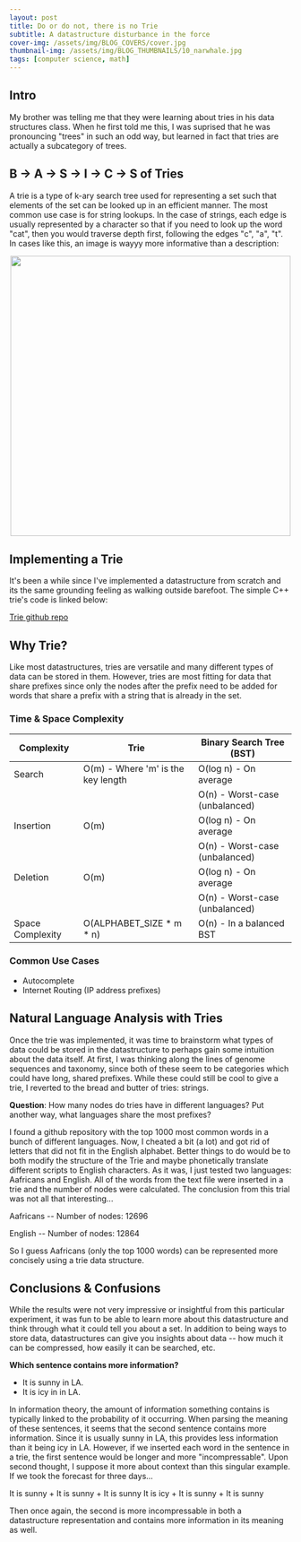 ```yaml
---
layout: post
title: Do or do not, there is no Trie
subtitle: A datastructure disturbance in the force
cover-img: /assets/img/BLOG_COVERS/cover.jpg
thumbnail-img: /assets/img/BLOG_THUMBNAILS/10_narwhale.jpg
tags: [computer science, math]
---
```


## Intro
My brother was telling me that they were learning about tries in his data structures class. When he first told me this, I was suprised that he was pronouncing "trees" in such an odd way, but learned in fact that tries are actually a subcategory of trees. 

## B -> A -> S -> I -> C -> S of Tries
A trie is a type of k-ary search tree used for representing a set such that elements of the set can be looked up in an efficient manner. The most common use case is for string lookups. In the case of strings, each edge is usually represented by a character so that if you need to look up the word "cat", then you would traverse depth first, following the edges "c", "a", "t". In cases like this, an image is wayyy more informative than a description:

<div style="display: flex; justify-content: center; text-align: center;">
 <div class="image">
    <img src="/assets/img/datastructure/trie.png" width="500"/>
</div>
</div>


## Implementing a Trie
It's been a while since I've implemented a datastructure from scratch and its the same grounding feeling as walking outside barefoot. The simple C++ trie's code is linked below:

[Trie github repo](https://github.com/Aloha-Churchill/trie)

## Why Trie?
Like most datastructures, tries are versatile and many different types of data can be stored in them. However, tries are most fitting for data that share prefixes since only the nodes after the prefix need to be added for words that share a prefix with a string that is already in the set.

### Time & Space Complexity

| Complexity        | Trie                                     | Binary Search Tree (BST)               |
|-------------------|------------------------------------------|----------------------------------------|
| Search            | O(m) - Where 'm' is the key length       | O(log n) - On average                  |
|                   |                                          | O(n) - Worst-case (unbalanced)         |
| Insertion         | O(m)                                     | O(log n) - On average                  |
|                   |                                          | O(n) - Worst-case (unbalanced)         |
| Deletion          | O(m)                                     | O(log n) - On average                  |
|                   |                                          | O(n) - Worst-case (unbalanced)         |
| Space Complexity  | O(ALPHABET_SIZE * m * n)                 | O(n) - In a balanced BST               |



### Common Use Cases
* Autocomplete
* Internet Routing (IP address prefixes)


## Natural Language Analysis with Tries
Once the trie was implemented, it was time to brainstorm what types of data could be stored in the datastructure to perhaps gain some intuition about the data itself. At first, I was thinking along the lines of genome sequences and taxonomy, since both of these seem to be categories which could have long, shared prefixes. While these could still be cool to give a trie, I reverted to the bread and butter of tries: strings. 

**Question**: How many nodes do tries have in different languages? Put another way, what languages share the most prefixes?

I found a github repository with the top 1000 most common words in a bunch of different languages. Now, I cheated a bit (a lot) and got rid of letters that did not fit in the English alphabet. Better things to do would be to both modify the structure of the Trie and maybe phonetically translate different scripts to English characters. As it was, I just tested two languages: Aafricans and English. All of the words from the text file were inserted in a trie and the number of nodes were calculated. The conclusion from this trial was not all that interesting...

Aafricans -- Number of nodes: 12696

English -- Number of nodes: 12864

So I guess Aafricans (only the top 1000 words) can be represented more concisely using a trie data structure.  

## Conclusions & Confusions
While the results were not very impressive or insightful from this particular experiment, it was fun to be able to learn more about this datastructure and think through what it could tell you about a set. In addition to being ways to store data, datastructures can give you insights about data -- how much it can be compressed, how easily it can be searched, etc. 


**Which sentence contains more information?** 
* It is sunny in LA.
* It is icy in in LA.

In information theory, the amount of information something contains is typically linked to the probability of it occurring. When parsing the meaning of these sentences, it seems that the second sentence contains more information. Since it is usually sunny in LA, this provides less information than it being icy in LA. However, if we inserted each word in the sentence in a trie, the first sentence would be longer and more "incompressable". Upon second thought, I suppose it more about context than this singular example. If we took the forecast for three days...

It is sunny + It is sunny + It is sunny
It is icy + It is sunny + It is sunny

Then once again, the second is more incompressable in both a datastructure representation and contains more information in its meaning as well.



